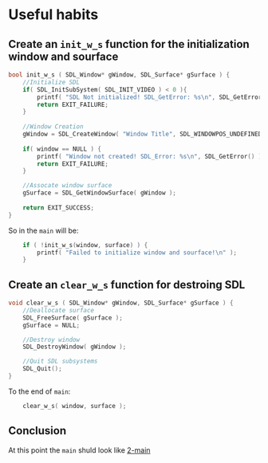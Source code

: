 # Useful habits

## Create an `init_w_s` function for the initialization window and sourface
``` cpp
bool init_w_s ( SDL_Window* gWindow, SDL_Surface* gSurface ) {
    //Initialize SDL
    if( SDL_InitSubSystem( SDL_INIT_VIDEO ) < 0 ){    
        printf( "SDL Not initialized! SDL_GetError: %s\n", SDL_GetError() );
        return EXIT_FAILURE;
    }
    
    //Window Creation 
    gWindow = SDL_CreateWindow( "Window Title", SDL_WINDOWPOS_UNDEFINED, SDL_WINDOWPOS_UNDEFINED, SCREEN_WIDTH, SCREEN_HEIGHT, SDL_WINDOW_SHOWN );
        
    if( window == NULL ) {
        printf( "Window not created! SDL_Error: %s\n", SDL_GetError() );
        return EXIT_FAILURE;
    }

    //Assocate window surface
    gSurface = SDL_GetWindowSurface( gWindow );
    
    return EXIT_SUCCESS;
}
```
So in the `main` will be:
``` cpp
    if ( !init_w_s(window, surface) ) {
        printf( "Failed to initialize window and sourface!\n" );
    }
```

## Create an `clear_w_s` function for destroing SDL 
``` cpp
void clear_w_s ( SDL_Window* gWindow, SDL_Surface* gSurface ) {
    //Deallocate surface
    SDL_FreeSurface( gSurface );
    gSurface = NULL;

    //Destroy window
    SDL_DestroyWindow( gWindow );

    //Quit SDL subsystems
    SDL_Quit();
}
```
To the end of `main`:
``` cpp
    clear_w_s( window, surface );
```
## Conclusion
At this point the `main` shuld look like [2-main](2-main/)
